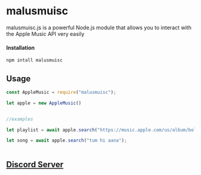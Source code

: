 # malusmuisc

malusmuisc.js is a powerful Node.js module that allows you to interact with the Apple Music API very easily

#### Installation

```
npm intall malusmuisc
```

## Usage
```js
const AppleMusic = require("malusmuisc");

let apple = new AppleMusic()


//examples

let playlist = await apple.search("https://music.apple.com/us/album/bollywood-lofi/1610407639")

let song = await apple.search("tum hi aana");



```




## [Discord Server](https://discord.gg/GBMUFTgbzJ)
